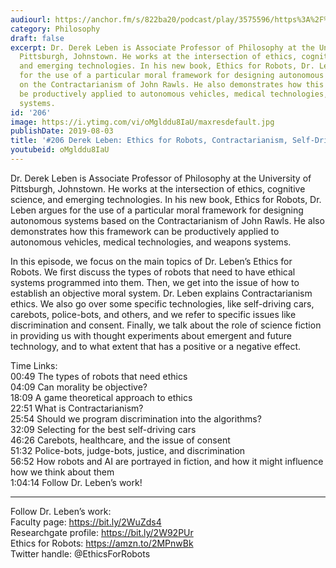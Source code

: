 ```yaml
---
audiourl: https://anchor.fm/s/822ba20/podcast/play/3575596/https%3A%2F%2Fd3ctxlq1ktw2nl.cloudfront.net%2Fproduction%2F2019-5-15%2F17013224-44100-2-553cab980b4a5.m4a
category: Philosophy
draft: false
excerpt: Dr. Derek Leben is Associate Professor of Philosophy at the University of
  Pittsburgh, Johnstown. He works at the intersection of ethics, cognitive science,
  and emerging technologies. In his new book, Ethics for Robots, Dr. Leben argues
  for the use of a particular moral framework for designing autonomous systems based
  on the Contractarianism of John Rawls. He also demonstrates how this framework can
  be productively applied to autonomous vehicles, medical technologies, and weapons
  systems.
id: '206'
image: https://i.ytimg.com/vi/oMglddu8IaU/maxresdefault.jpg
publishDate: 2019-08-03
title: '#206 Derek Leben: Ethics for Robots, Contractarianism, Self-Driving Cars'
youtubeid: oMglddu8IaU
---
```

<div class="timelinks">

Dr. Derek Leben is Associate Professor of Philosophy at the University of Pittsburgh, Johnstown. He works at the intersection of ethics, cognitive science, and emerging technologies. In his new book, Ethics for Robots, Dr. Leben argues for the use of a particular moral framework for designing autonomous systems based on the Contractarianism of John Rawls. He also demonstrates how this framework can be productively applied to autonomous vehicles, medical technologies, and weapons systems.

In this episode, we focus on the main topics of Dr. Leben’s Ethics for Robots. We first discuss the types of robots that need to have ethical systems programmed into them. Then, we get into the issue of how to establish an objective moral system. Dr. Leben explains Contractarianism ethics. We also go over some specific technologies, like self-driving cars, carebots, police-bots, and others, and we refer to specific issues like discrimination and consent. Finally, we talk about the role of science fiction in providing us with thought experiments about emergent and future technology, and to what extent that has a positive or a negative effect.

Time Links:  
<time>00:49</time> The types of robots that need ethics  
<time>04:09</time> Can morality be objective?  
<time>18:09</time> A game theoretical approach to ethics                                   
<time>22:51</time> What is Contractarianism?  
<time>25:54</time> Should we program discrimination into the algorithms?  
<time>32:09</time> Selecting for the best self-driving cars  
<time>46:26</time> Carebots, healthcare, and the issue of consent  
<time>51:32</time> Police-bots, judge-bots, justice, and discrimination  
<time>56:52</time> How robots and AI are portrayed in fiction, and how it might influence how we think about them  
<time>1:04:14</time> Follow Dr. Leben’s work!

---

Follow Dr. Leben’s work:  
Faculty page: https://bit.ly/2WuZds4  
Researchgate profile: https://bit.ly/2W92PUr  
Ethics for Robots: https://amzn.to/2MPnwBk  
Twitter handle: @EthicsForRobots
</div>

